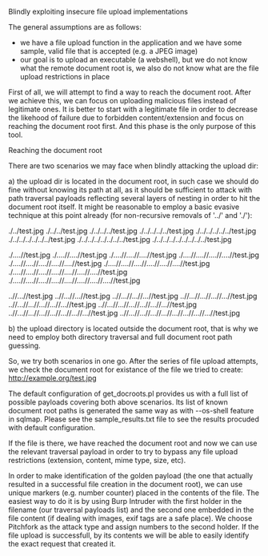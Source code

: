 Blindly exploiting insecure file upload implementations

The general assumptions are as follows:
- we have a file upload function in the application and we have some sample, valid file that is accepted (e.g. a JPEG image)
- our goal is to upload an executable (a webshell), but we do not know what the remote document root is, we also do not know what are the file upload restrictions in place

First of all, we will attempt to find a way to reach the document root. After we achieve this, we can focus on uploading malicious files instead of legitimate ones. It is better to start with a legitimate file in order to decrease the likehood of failure due to forbidden content/extension and focus on reaching the document root first. And this phase is the only purpose of this tool.

Reaching the document root

There are two scenarios we may face when blindly attacking the upload dir:

a) the upload dir is located in the document root, in such case we should do fine without knowing its path at all, as it should be sufficient to attack with path traversal payloads reflecting several layers of nesting in order to hit the document root itself. It might be reasonable to employ a basic evasive technique at this point already (for non-recursive removals of '../' and './'):

./../test.jpg
./../../test.jpg
./../../../test.jpg
./../../../../test.jpg
./../../../../../test.jpg
./../../../../../../test.jpg
./../../../../../../../test.jpg
./../../../../../../../../test.jpg


./....//test.jpg
./....//....//test.jpg
./....//....//....//test.jpg
./....//....//....//....//test.jpg
./....//....//....//....//....//test.jpg
./....//....//....//....//....//....//test.jpg
./....//....//....//....//....//....//....//test.jpg
./....//....//....//....//....//....//....//....//test.jpg


..//...//test.jpg
..//...//...//test.jpg
..//...//...//...//test.jpg
..//...//...//...//...//test.jpg
..//...//...//...//...//...//test.jpg
..//...//...//...//...//...//...//test.jpg
..//...//...//...//...//...//...//...//test.jpg
..//...//...//...//...//...//...//...//...//test.jpg


b) the upload directory is located outside the document root, that is why we need to employ both directory traversal and full document root path guessing. 


So, we try both scenarios in one go. 
After the series of file upload attempts, we check the document root for existance of the file we tried to create:
http://example.org/test.jpg

The default configuration of get_docroots.pl provides us with a full list of possible payloads covering both above scenarios.
Its list of known document root paths is generated the same way as with --os-shell feature in sqlmap. 
Please see the sample_results.txt file to see the results procuded with default configuration.

If the file is there, we have reached the document root and now we can use the relevant traversal payload in order to try to bypass any file upload restrictions (extension, content, mime type, size, etc).

In order to make identification of the golden payload (the one that actually resulted in a successful file creation in the document root), we can use unique markers (e.g. number counter) placed in the contents of the file. The easiest way to do it is by using Burp Intruder with the first holder in the filename (our traversal payloads list) and the second one embedded in the file content (if dealing with images, exif tags are a safe place). We choose Pitchfork as the attack type and assign numbers to the second holder. 
If the file upload is successfull, by its contents we will be able to easily identify the exact request that created it.
